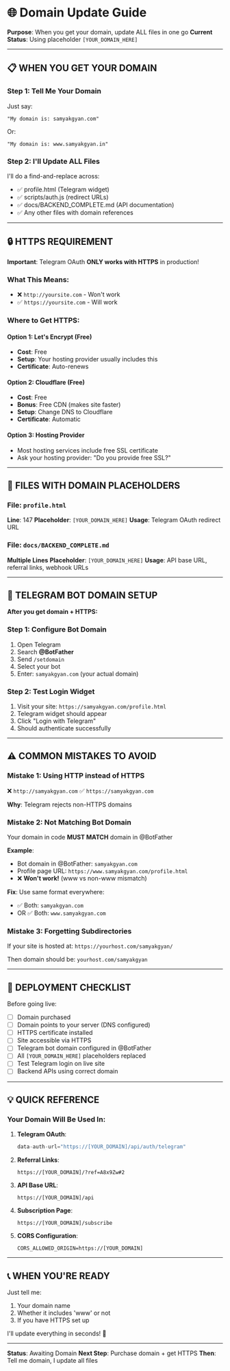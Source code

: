# 🌐 Domain Update Guide

**Purpose**: When you get your domain, update ALL files in one go
**Current Status**: Using placeholder `[YOUR_DOMAIN_HERE]`

---

## 📋 WHEN YOU GET YOUR DOMAIN

### Step 1: Tell Me Your Domain

Just say:
```
"My domain is: samyakgyan.com"
```

Or:
```
"My domain is: www.samyakgyan.in"
```

### Step 2: I'll Update ALL Files

I'll do a find-and-replace across:
- ✅ profile.html (Telegram widget)
- ✅ scripts/auth.js (redirect URLs)
- ✅ docs/BACKEND_COMPLETE.md (API documentation)
- ✅ Any other files with domain references

---

## 🔒 HTTPS REQUIREMENT

**Important**: Telegram OAuth **ONLY works with HTTPS** in production!

### What This Means:
- ❌ `http://yoursite.com` - Won't work
- ✅ `https://yoursite.com` - Will work

### Where to Get HTTPS:

#### Option 1: Let's Encrypt (Free)
- **Cost**: Free
- **Setup**: Your hosting provider usually includes this
- **Certificate**: Auto-renews

#### Option 2: Cloudflare (Free)
- **Cost**: Free
- **Bonus**: Free CDN (makes site faster)
- **Setup**: Change DNS to Cloudflare
- **Certificate**: Automatic

#### Option 3: Hosting Provider
- Most hosting services include free SSL certificate
- Ask your hosting provider: "Do you provide free SSL?"

---

## 📝 FILES WITH DOMAIN PLACEHOLDERS

### File: `profile.html`
**Line**: 147
**Placeholder**: `[YOUR_DOMAIN_HERE]`
**Usage**: Telegram OAuth redirect URL

### File: `docs/BACKEND_COMPLETE.md`
**Multiple Lines**
**Placeholder**: `[YOUR_DOMAIN_HERE]`
**Usage**: API base URL, referral links, webhook URLs

---

## 🎯 TELEGRAM BOT DOMAIN SETUP

**After you get domain + HTTPS:**

### Step 1: Configure Bot Domain
1. Open Telegram
2. Search **@BotFather**
3. Send `/setdomain`
4. Select your bot
5. Enter: `samyakgyan.com` (your actual domain)

### Step 2: Test Login Widget
1. Visit your site: `https://samyakgyan.com/profile.html`
2. Telegram widget should appear
3. Click "Login with Telegram"
4. Should authenticate successfully

---

## ⚠️ COMMON MISTAKES TO AVOID

### Mistake 1: Using HTTP instead of HTTPS
❌ `http://samyakgyan.com`
✅ `https://samyakgyan.com`

**Why**: Telegram rejects non-HTTPS domains

### Mistake 2: Not Matching Bot Domain
Your domain in code **MUST MATCH** domain in @BotFather

**Example**:
- Bot domain in @BotFather: `samyakgyan.com`
- Profile page URL: `https://www.samyakgyan.com/profile.html`
- ❌ **Won't work!** (www vs non-www mismatch)

**Fix**: Use same format everywhere:
- ✅ Both: `samyakgyan.com`
- OR ✅ Both: `www.samyakgyan.com`

### Mistake 3: Forgetting Subdirectories
If your site is hosted at: `https://yourhost.com/samyakgyan/`

Then domain should be: `yourhost.com/samyakgyan`

---

## 🚀 DEPLOYMENT CHECKLIST

Before going live:

- [ ] Domain purchased
- [ ] Domain points to your server (DNS configured)
- [ ] HTTPS certificate installed
- [ ] Site accessible via HTTPS
- [ ] Telegram bot domain configured in @BotFather
- [ ] All `[YOUR_DOMAIN_HERE]` placeholders replaced
- [ ] Test Telegram login on live site
- [ ] Backend APIs using correct domain

---

## 💡 QUICK REFERENCE

### Your Domain Will Be Used In:

1. **Telegram OAuth**:
   ```javascript
   data-auth-url="https://[YOUR_DOMAIN]/api/auth/telegram"
   ```

2. **Referral Links**:
   ```
   https://[YOUR_DOMAIN]/?ref=A8x9Zw#2
   ```

3. **API Base URL**:
   ```
   https://[YOUR_DOMAIN]/api
   ```

4. **Subscription Page**:
   ```
   https://[YOUR_DOMAIN]/subscribe
   ```

5. **CORS Configuration**:
   ```
   CORS_ALLOWED_ORIGIN=https://[YOUR_DOMAIN]
   ```

---

## 📞 WHEN YOU'RE READY

Just tell me:
1. Your domain name
2. Whether it includes 'www' or not
3. If you have HTTPS set up

I'll update everything in seconds! 🚀

---

**Status**: Awaiting Domain
**Next Step**: Purchase domain + get HTTPS
**Then**: Tell me domain, I update all files
